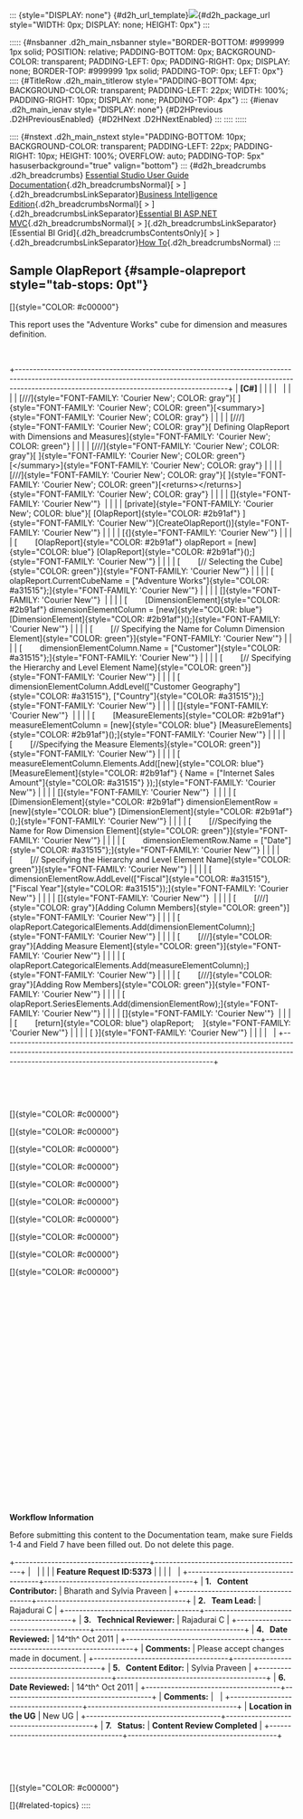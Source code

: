 ::: {style="DISPLAY: none"}
[](ms-xhelp:///?Id=d2h_url_template){#d2h_url_template}![](!package_url!){#d2h_package_url style="WIDTH: 0px; DISPLAY: none; HEIGHT: 0px"}
:::

::::: {#nsbanner .d2h_main_nsbanner style="BORDER-BOTTOM: #999999 1px solid; POSITION: relative; PADDING-BOTTOM: 0px; BACKGROUND-COLOR: transparent; PADDING-LEFT: 0px; PADDING-RIGHT: 0px; DISPLAY: none; BORDER-TOP: #999999 1px solid; PADDING-TOP: 0px; LEFT: 0px"}
:::: {#TitleRow .d2h_main_titlerow style="PADDING-BOTTOM: 4px; BACKGROUND-COLOR: transparent; PADDING-LEFT: 22px; WIDTH: 100%; PADDING-RIGHT: 10px; DISPLAY: none; PADDING-TOP: 4px"}
::: {#ienav .d2h_main_ienav style="DISPLAY: none"}
[](ms-xhelp:///?Id=b8c3a273-a896-498d-afd0-1651b09d683a){#D2HPrevious .D2HPreviousEnabled}  [](ms-xhelp:///?Id=f6471825-74bb-400f-8937-7a79d4b3af1d){#D2HNext .D2HNextEnabled}
:::
::::
:::::

:::: {#nstext .d2h_main_nstext style="PADDING-BOTTOM: 10px; BACKGROUND-COLOR: transparent; PADDING-LEFT: 22px; PADDING-RIGHT: 10px; HEIGHT: 100%; OVERFLOW: auto; PADDING-TOP: 5px" hasuserbackground="true" valign="bottom"}
::: {#d2h_breadcrumbs .d2h_breadcrumbs}
[Essential Studio User Guide Documentation](ms-xhelp:///?Id=12457748-09e3-4d74-a240-8e049cedf030){.d2h_breadcrumbsNormal}[ \> ]{.d2h_breadcrumbsLinkSeparator}[Business Intelligence Edition](ms-xhelp:///?Id=fdf33dd8-62b2-47b9-ad7b-fc50e590bca5){.d2h_breadcrumbsNormal}[ \> ]{.d2h_breadcrumbsLinkSeparator}[Essential BI ASP.NET MVC](ms-xhelp:///?Id=32b055b8-3bdf-473c-bb73-f99a534ce79c){.d2h_breadcrumbsNormal}[ \> ]{.d2h_breadcrumbsLinkSeparator}[Essential BI Grid]{.d2h_breadcrumbsContentsOnly}[ \> ]{.d2h_breadcrumbsLinkSeparator}[How To](ms-xhelp:///?Id=b8c3a273-a896-498d-afd0-1651b09d683a){.d2h_breadcrumbsNormal}
:::

## Sample OlapReport {#sample-olapreport style="tab-stops: 0pt"}

[]{style="COLOR: #c00000"} 

This report uses the "Adventure Works" cube for dimension and measures definition.

 

+----------------------------------------------------------------------------------------------------------------------------------------------------------------------------------------------------------------------+
| **\[C#\]**                                                                                                                                                                                                           |
|                                                                                                                                                                                                                      |
|                                                                                                                                                                                                                      |
|                                                                                                                                                                                                                      |
| [///]{style="FONT-FAMILY: 'Courier New'; COLOR: gray"}[ ]{style="FONT-FAMILY: 'Courier New'; COLOR: green"}[\<summary\>]{style="FONT-FAMILY: 'Courier New'; COLOR: gray"}                                            |
|                                                                                                                                                                                                                      |
| [///]{style="FONT-FAMILY: 'Courier New'; COLOR: gray"}[ Defining OlapReport with Dimensions and Measures]{style="FONT-FAMILY: 'Courier New'; COLOR: green"}                                                          |
|                                                                                                                                                                                                                      |
| [///]{style="FONT-FAMILY: 'Courier New'; COLOR: gray"}[ ]{style="FONT-FAMILY: 'Courier New'; COLOR: green"}[\</summary\>]{style="FONT-FAMILY: 'Courier New'; COLOR: gray"}                                           |
|                                                                                                                                                                                                                      |
| [///]{style="FONT-FAMILY: 'Courier New'; COLOR: gray"}[ ]{style="FONT-FAMILY: 'Courier New'; COLOR: green"}[\<returns\>\</returns\>]{style="FONT-FAMILY: 'Courier New'; COLOR: gray"}                                |
|                                                                                                                                                                                                                      |
| []{style="FONT-FAMILY: 'Courier New'"}                                                                                                                                                                               |
|                                                                                                                                                                                                                      |
| [private]{style="FONT-FAMILY: 'Courier New'; COLOR: blue"}[ [OlapReport]{style="COLOR: #2b91af"} ]{style="FONT-FAMILY: 'Courier New'"}[CreateOlapReport()]{style="FONT-FAMILY: 'Courier New'"}                       |
|                                                                                                                                                                                                                      |
| [{]{style="FONT-FAMILY: 'Courier New'"}                                                                                                                                                                              |
|                                                                                                                                                                                                                      |
| [        [OlapReport]{style="COLOR: #2b91af"} olapReport = [new]{style="COLOR: blue"} [OlapReport]{style="COLOR: #2b91af"}();]{style="FONT-FAMILY: 'Courier New'"}                                                   |
|                                                                                                                                                                                                                      |
| [        [// Selecting the Cube]{style="COLOR: green"}]{style="FONT-FAMILY: 'Courier New'"}                                                                                                                          |
|                                                                                                                                                                                                                      |
| [        olapReport.CurrentCubeName = [\"Adventure Works\"]{style="COLOR: #a31515"};]{style="FONT-FAMILY: 'Courier New'"}                                                                                            |
|                                                                                                                                                                                                                      |
| []{style="FONT-FAMILY: 'Courier New'"}                                                                                                                                                                               |
|                                                                                                                                                                                                                      |
| [        [DimensionElement]{style="COLOR: #2b91af"} dimensionElementColumn = [new]{style="COLOR: blue"} [DimensionElement]{style="COLOR: #2b91af"}();]{style="FONT-FAMILY: 'Courier New'"}                           |
|                                                                                                                                                                                                                      |
| [        [// Specifying the Name for Column Dimension Element]{style="COLOR: green"}]{style="FONT-FAMILY: 'Courier New'"}                                                                                            |
|                                                                                                                                                                                                                      |
| [        dimensionElementColumn.Name = [\"Customer\"]{style="COLOR: #a31515"};]{style="FONT-FAMILY: 'Courier New'"}                                                                                                  |
|                                                                                                                                                                                                                      |
| [        [// Specifying the Hierarchy and Level Element Name]{style="COLOR: green"}]{style="FONT-FAMILY: 'Courier New'"}                                                                                             |
|                                                                                                                                                                                                                      |
| [        dimensionElementColumn.AddLevel([\"Customer Geography\"]{style="COLOR: #a31515"}, [\"Country\"]{style="COLOR: #a31515"});]{style="FONT-FAMILY: 'Courier New'"}                                              |
|                                                                                                                                                                                                                      |
| []{style="FONT-FAMILY: 'Courier New'"}                                                                                                                                                                               |
|                                                                                                                                                                                                                      |
| [        [MeasureElements]{style="COLOR: #2b91af"} measureElementColumn = [new]{style="COLOR: blue"} [MeasureElements]{style="COLOR: #2b91af"}();]{style="FONT-FAMILY: 'Courier New'"}                               |
|                                                                                                                                                                                                                      |
| [        [//Specifying the Measure Elements]{style="COLOR: green"}]{style="FONT-FAMILY: 'Courier New'"}                                                                                                              |
|                                                                                                                                                                                                                      |
| [        measureElementColumn.Elements.Add([new]{style="COLOR: blue"} [MeasureElement]{style="COLOR: #2b91af"} { Name = [\"Internet Sales Amount\"]{style="COLOR: #a31515"} });]{style="FONT-FAMILY: 'Courier New'"} |
|                                                                                                                                                                                                                      |
| []{style="FONT-FAMILY: 'Courier New'"}                                                                                                                                                                               |
|                                                                                                                                                                                                                      |
| [        [DimensionElement]{style="COLOR: #2b91af"} dimensionElementRow = [new]{style="COLOR: blue"} [DimensionElement]{style="COLOR: #2b91af"}();]{style="FONT-FAMILY: 'Courier New'"}                              |
|                                                                                                                                                                                                                      |
| [        [//Specifying the Name for Row Dimension Element]{style="COLOR: green"}]{style="FONT-FAMILY: 'Courier New'"}                                                                                                |
|                                                                                                                                                                                                                      |
| [        dimensionElementRow.Name = [\"Date\"]{style="COLOR: #a31515"};]{style="FONT-FAMILY: 'Courier New'"}                                                                                                         |
|                                                                                                                                                                                                                      |
| [        [// Specifying the Hierarchy and Level Element Name]{style="COLOR: green"}]{style="FONT-FAMILY: 'Courier New'"}                                                                                             |
|                                                                                                                                                                                                                      |
| [        dimensionElementRow.AddLevel([\"Fiscal\"]{style="COLOR: #a31515"}, [\"Fiscal Year\"]{style="COLOR: #a31515"});]{style="FONT-FAMILY: 'Courier New'"}                                                         |
|                                                                                                                                                                                                                      |
| []{style="FONT-FAMILY: 'Courier New'"}                                                                                                                                                                               |
|                                                                                                                                                                                                                      |
| [        [///]{style="COLOR: gray"}[Adding Column Members]{style="COLOR: green"}]{style="FONT-FAMILY: 'Courier New'"}                                                                                                |
|                                                                                                                                                                                                                      |
| [        olapReport.CategoricalElements.Add(dimensionElementColumn);]{style="FONT-FAMILY: 'Courier New'"}                                                                                                            |
|                                                                                                                                                                                                                      |
| [        [///]{style="COLOR: gray"}[Adding Measure Element]{style="COLOR: green"}]{style="FONT-FAMILY: 'Courier New'"}                                                                                               |
|                                                                                                                                                                                                                      |
| [        olapReport.CategoricalElements.Add(measureElementColumn);]{style="FONT-FAMILY: 'Courier New'"}                                                                                                              |
|                                                                                                                                                                                                                      |
| [        [///]{style="COLOR: gray"}[Adding Row Members]{style="COLOR: green"}]{style="FONT-FAMILY: 'Courier New'"}                                                                                                   |
|                                                                                                                                                                                                                      |
| [        olapReport.SeriesElements.Add(dimensionElementRow);]{style="FONT-FAMILY: 'Courier New'"}                                                                                                                    |
|                                                                                                                                                                                                                      |
| []{style="FONT-FAMILY: 'Courier New'"}                                                                                                                                                                               |
|                                                                                                                                                                                                                      |
| [        [return]{style="COLOR: blue"} olapReport;    ]{style="FONT-FAMILY: 'Courier New'"}                                                                                                                          |
|                                                                                                                                                                                                                      |
| [ }]{style="FONT-FAMILY: 'Courier New'"}                                                                                                                                                                             |
|                                                                                                                                                                                                                      |
|                                                                                                                                                                                                                      |
+----------------------------------------------------------------------------------------------------------------------------------------------------------------------------------------------------------------------+

 

 

[]{style="COLOR: #c00000"} 

[]{style="COLOR: #c00000"} 

[]{style="COLOR: #c00000"} 

[]{style="COLOR: #c00000"} 

[]{style="COLOR: #c00000"} 

[]{style="COLOR: #c00000"} 

[]{style="COLOR: #c00000"} 

[]{style="COLOR: #c00000"} 

[]{style="COLOR: #c00000"} 

[]{style="COLOR: #c00000"} 

 

 

 

 

 

 

 

 

 

 

 

 

 

**Workflow Information**

Before submitting this content to the Documentation team, make sure Fields 1-4 and Field 7 have been filled out. Do not delete this page.

+-------------------------------------+-----------------------------------------+
|                                                                               |
|                                                                               |
| **Feature Request ID:5373**                                                   |
|                                                                               |
|                                                                               |
+-------------------------------------+-----------------------------------------+
| **1.   Content Contributor:**       | Bharath and Sylvia Praveen              |
+-------------------------------------+-----------------------------------------+
| **2.   Team Lead:**                 | Rajadurai C                             |
+-------------------------------------+-----------------------------------------+
| **3.   Technical Reviewer:**        | Rajadurai C                             |
+-------------------------------------+-----------------------------------------+
| **4.   Date Reviewed:**             | 14^th^ Oct 2011                         |
+-------------------------------------+-----------------------------------------+
| **Comments:**                       | Please accept changes made in document. |
+-------------------------------------+-----------------------------------------+
| **5.   Content Editor:**            | Sylvia Praveen                          |
+-------------------------------------+-----------------------------------------+
| **6.   Date Reviewed:**             | 14^th^ Oct 2011                         |
+-------------------------------------+-----------------------------------------+
| **Comments:**                       |                                         |
+-------------------------------------+-----------------------------------------+
| **Location in the UG**              | New UG                                  |
+-------------------------------------+-----------------------------------------+
| **7.   Status:**                    | **Content Review Completed**            |
+-------------------------------------+-----------------------------------------+

 

 

[]{style="COLOR: #c00000"} 

[]{#related-topics}
::::
